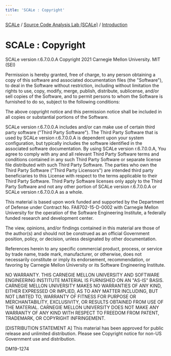 ```yaml
---
title: 'SCALe : Copyright'
---
```

 [SCALe](index.md) / [Source Code Analysis Lab (SCALe)](Welcome.md) / [Introduction](Introduction.md)

SCALe : Copyright
=================

SCALe version r.6.7.0.0.A
Copyright 2021 Carnegie Mellon University.
MIT (SEI)

Permission is hereby granted, free of charge, to any person obtaining
a copy of this software and associated documentation files (the
"Software"), to deal in the Software without restriction, including
without limitation the rights to use, copy, modify, merge, publish,
distribute, sublicense, and/or sell copies of the Software, and to
permit persons to whom the Software is furnished to do so, subject to
the following conditions:

The above copyright notice and this permission notice shall be
included in all copies or substantial portions of the Software.

SCALe version r.6.7.0.0.A includes and/or can make use of
certain third party software ("Third Party Software"). The Third Party
Software that is used by SCALe version r.6.7.0.0.A is dependent
upon your system configuration, but typically includes the software
identified in the associated software documentation. By using SCALe
version r.6.7.0.0.A, You agree to comply with any and all
relevant Third Party Software terms and conditions contained in any
such Third Party Software or separate license file distributed with
such Third Party Software. The parties who own the Third Party
Software ("Third Party Licensors") are intended third party
beneficiaries to this License with respect to the terms applicable to
their Third Party Software. Third Party Software licenses only apply
to the Third Party Software and not any other portion of SCALe version
r.6.7.0.0.A or SCALe version r.6.7.0.0.A as a whole.

This material is based upon work funded and supported by the
Department of Defense under Contract No. FA8702-15-D-0002 with
Carnegie Mellon University for the operation of the Software
Engineering Institute, a federally funded research and development
center.

The view, opinions, and/or findings contained in this material are
those of the author(s) and should not be construed as an official
Government position, policy, or decision, unless designated by other
documentation.

References herein to any specific commercial product, process, or
service by trade name, trade mark, manufacturer, or otherwise, does
not necessarily constitute or imply its endorsement, recommendation,
or favoring by Carnegie Mellon University or its Software Engineering
Institute.

NO WARRANTY. THIS CARNEGIE MELLON UNIVERSITY AND SOFTWARE ENGINEERING
INSTITUTE MATERIAL IS FURNISHED ON AN "AS-IS" BASIS. CARNEGIE MELLON
UNIVERSITY MAKES NO WARRANTIES OF ANY KIND, EITHER EXPRESSED OR
IMPLIED, AS TO ANY MATTER INCLUDING, BUT NOT LIMITED TO, WARRANTY OF
FITNESS FOR PURPOSE OR MERCHANTABILITY, EXCLUSIVITY, OR RESULTS
OBTAINED FROM USE OF THE MATERIAL. CARNEGIE MELLON UNIVERSITY DOES NOT
MAKE ANY WARRANTY OF ANY KIND WITH RESPECT TO FREEDOM FROM PATENT,
TRADEMARK, OR COPYRIGHT INFRINGEMENT.

[DISTRIBUTION STATEMENT A] This material has been approved for public
release and unlimited distribution.  Please see Copyright notice for
non-US Government use and distribution.

DM19-1274

